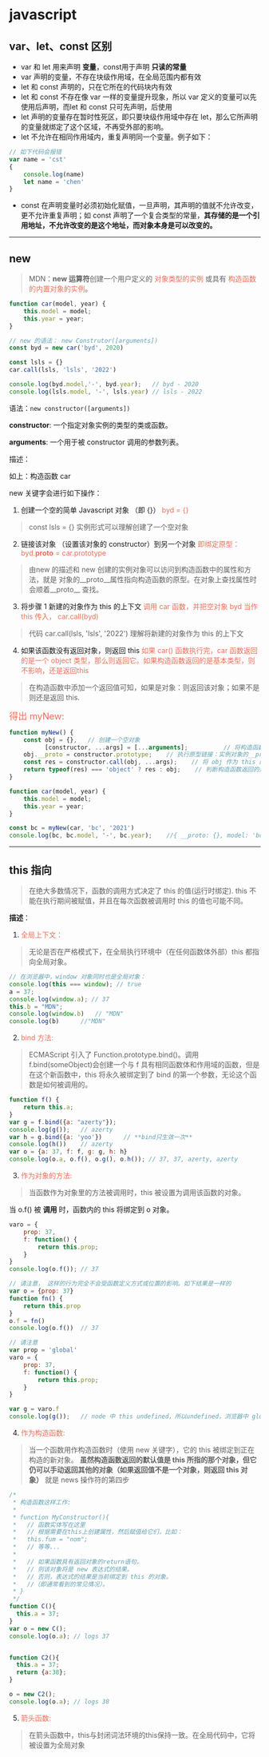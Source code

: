 # javascript

## var、let、const 区别
- var 和 let 用来声明 **变量**，const用于声明 **只读的常量**
- var 声明的变量，不存在块级作用域，在全局范围内都有效
- let 和 const 声明的，只在它所在的代码块内有效
- let 和 const 不存在像 var 一样的变量提升现象，所以 var 定义的变量可以先使用后声明，而let 和 const 只可先声明，后使用
- let 声明的变量存在暂时性死区，即只要块级作用域中存在 let，那么它所声明的变量就绑定了这个区域，不再受外部的影响。
- let 不允许在相同作用域内，重复声明同一个变量。例子如下：
```javascript
// 如下代码会报错
var name = 'cst'
{
    console.log(name)
    let name = 'chen'
}
```
- const 在声明变量时必须初始化赋值，一旦声明，其声明的值就不允许改变，更不允许重复声明；如 const 声明了一个复合类型的常量，**其存储的是一个引用地址，不允许改变的是这个地址，而对象本身是可以改变的。**

----

## new
> MDN：**new 运算符**创建一个用户定义的 <span style="color: #ea6f5a">对象类型的实例</span> 或具有 <span style="color: #ea6f5a">构造函数的内置对象的实例</span>。
```javascript
function car(model, year) {
    this.model = model;
    this.year = year;
}

// new 的语法： new Construtor([arguments])
const byd = new car('byd', 2020)

const lsls = {}
car.call(lsls, 'lsls', '2022')

console.log(byd.model,'-', byd.year);   // byd - 2020
console.log(lsls.model, '-', lsls.year) // lsls - 2022
```
语法：`new constructor([arguments])`

**constructor**: 一个指定对象实例的类型的类或函数。

**arguments**: 一个用于被 constructor 调用的参数列表。

描述：

如上：构造函数 car

new 关键字会进行如下操作：
1. 创建一个空的简单 Javascript 对象 （即 {}）  <span style="color: #ea6f5a"> byd = {} </span>
> const lsls = {} 实例形式可以理解创建了一个空对象

2. 链接该对象 （设置该对象的 constructor）到另一个对象  <span style="color: #ea6f5a"> 即绑定原型：byd.__proto__ = car.prototype</span>
> 由new 的描述和 new 创建的实例对象可以访问到构造函数中的属性和方法，就是 对象的__proto__属性指向构造函数的原型。在对象上查找属性时会顺着__proto__ 查找。

3. 将步骤 1 新建的对象作为 this 的上下文    <span style="color: #ea6f5a"> 调用 car 函数，并把空对象 byd 当作 this 传入， car.call(byd)</span>
> 代码 car.call(lsls, 'lsls', '2022') 理解将新建的对象作为 this 的上下文

4. 如果该函数没有返回对象，则返回 this  <span style="color: #ea6f5a">如果 car() 函数执行完，car 函数返回的是一个 object 类型，那么则返回它。如果构造函数返回的是基本类型，则不影响，还是返回this</span>
> 在构造函数中添加一个返回值可知，如果是对象：则返回该对象；如果不是则还是返回 this.

<span style="color: #ea6f5a; font-size: 18px">得出 myNew: </span>

```javascript
function myNew() {
    const obj = {},   // 创建一个空对象
          [constructor, ...args] = [...arguments];          // 将构造函数结构出来 即 new xxx()
    obj.__proto = constructor.prototype;    // 执行原型链接：实例对象的__proto__ 指向构造函数的prototype，通过__proto__ 向上访问
    const res = constructor.call(obj, ...args);    // 将 obj 作为 this 的上下文
    return typeof(res) === 'object' ? res : obj;    // 判断构造函数返回的是否是对象，是则返回它，不是则返回我们所创建的  obj
}

function car(model, year) {
    this.model = model;
    this.year = year;
}

const bc = myNew(car, 'bc', '2021')
console.log(bc, bc.model, '-', bc.year);    //{ __proto: {}, model: 'bc', year: '2021' } bc - 2021
```
------
## this 指向
> 在绝大多数情况下，函数的调用方式决定了 this 的值(运行时绑定). this 不能在执行期间被赋值，并且在每次函数被调用时 this 的值也可能不同。

**描述**：
1. <span style="color: #ea6f5a">全局上下文：</span>
> 无论是否在严格模式下，在全局执行环境中（在任何函数体外部）this 都指向全局对象。
```javascript
// 在浏览器中，window 对象同时也是全局对象：
console.log(this === window); // true
a = 37;
console.log(window.a); // 37
this.b = "MDN";
console.log(window.b)   // "MDN"
console.log(b)      //"MDN"
```
2. <span style="color: #ea6f5a">bind 方法: </span>
> ECMAScript 引入了 Function.prototype.bind()。调用 f.bind(someObject)会创建一个与 f 具有相同函数体和作用域的函数，但是在这个新函数中，this 将永久被绑定到了 bind 的第一个参数，无论这个函数是如何被调用的。
```javascript
function f() {
    return this.a;
}
var g = f.bind({a: "azerty"});
console.log(g());   // azerty
var h = g.bind({a: 'yoo'})      // **bind只生效一次**
console.log(h())    // azerty
var o = {a: 37, f: f, g: g, h: h}
console.log(o.a, o.f(), o.g(), o.h()); // 37, 37, azerty, azerty
```

3. <span style="color: #ea6f5a">作为对象的方法: </span>
> 当函数作为对象里的方法被调用时，this 被设置为调用该函数的对象。

当 o.f() 被 **调用** 时，函数内的 this 将绑定到 o 对象。
```javascript
varo = {
    prop: 37,
    f: function() {
        return this.prop;
    }
}
console.log(o.f()); // 37

// 请注意， 这样的行为完全不会受函数定义方式或位置的影响。如下结果是一样的
var o = {prop: 37}
function fn() {
    return this.prop
}
o.f = fn()
console.log(o.f())  // 37

// 请注意
var prop = 'global'
varo = {
    prop: 37,
    f: function() {
        return this.prop;
    }
}

var g = varo.f
console.log(g());   // node 中 this undefined，所以undefined，浏览器中 global
```

4. <span style="color: #ea6f5a">作为构造函数: </span>
> 当一个函数用作构造函数时（使用 new 关键字），它的 this 被绑定到正在构造的新对象。
**虽然构造函数返回的默认值是 this 所指的那个对象，但它仍可以手动返回其他的对象（如果返回值不是一个对象，则返回 this 对象）** 就是 news 操作符的第四步
```javascript
/*
 * 构造函数这样工作:
 *
 * function MyConstructor(){
 *   // 函数实体写在这里
 *   // 根据需要在this上创建属性，然后赋值给它们，比如：
 *   this.fum = "nom";
 *   // 等等...
 *
 *   // 如果函数具有返回对象的return语句，
 *   // 则该对象将是 new 表达式的结果。
 *   // 否则，表达式的结果是当前绑定到 this 的对象。
 *   //（即通常看到的常见情况）。
 * }
 */
function C(){
  this.a = 37;
}
var o = new C();
console.log(o.a); // logs 37


function C2(){
  this.a = 37;
  return {a:38};
}

o = new C2();
console.log(o.a); // logs 38
```
5. <span style="color: #ea6f5a">箭头函数: </span>
> 在箭头函数中，this与封闭词法环境的this保持一致。在全局代码中，它将被设置为全局对象